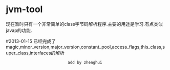 jvm-tool
========

现在暂时只有一个非常简单的class字节码解析程序.主要的用途是学习.有点类似javap的功能.

#2013-01-15
已经完成了magic,minor_version,major_version,constant_pool,access_flags,this_class,super_class,interfaces的解析

  
                               add by zhenghui
